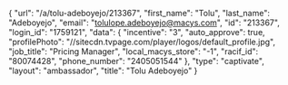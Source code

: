 {
    "url": "\/a\/tolu-adeboyejo\/213367",
    "first_name": "Tolu",
    "last_name": "Adeboyejo",
    "email": "tolulope.adeboyejo@macys.com",
    "id": "213367",
    "login_id": "1759121",
    "data": {
        "incentive": "3",
        "auto_approve": true,
        "profilePhoto": "\/\/sitecdn.tvpage.com\/player\/logos\/default_profile.jpg",
        "job_title": "Pricing Manager",
        "local_macys_store": "-1",
        "racif_id": "80074428",
        "phone_number": "2405051544"
    },
    "type": "captivate",
    "layout": "ambassador",
    "title": "Tolu Adeboyejo"
}